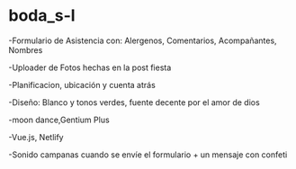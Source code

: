 # boda_s-l

-Formulario de Asistencia con: Alergenos, Comentarios, Acompañantes, Nombres

-Uploader de Fotos hechas en la post fiesta

-Planificacion, ubicación y cuenta atrás 

-Diseño: Blanco y tonos verdes, fuente decente por el amor de dios

 -moon dance,Gentium Plus

-Vue.js, Netlify

-Sonido campanas cuando se envíe el formulario + un mensaje con confeti 
